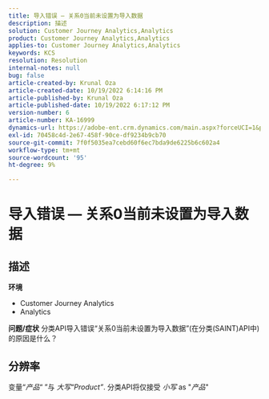 ```yaml
---
title: 导入错误 — 关系0当前未设置为导入数据
description: 描述
solution: Customer Journey Analytics,Analytics
product: Customer Journey Analytics,Analytics
applies-to: Customer Journey Analytics,Analytics
keywords: KCS
resolution: Resolution
internal-notes: null
bug: false
article-created-by: Krunal Oza
article-created-date: 10/19/2022 6:14:16 PM
article-published-by: Krunal Oza
article-published-date: 10/19/2022 6:17:12 PM
version-number: 6
article-number: KA-16999
dynamics-url: https://adobe-ent.crm.dynamics.com/main.aspx?forceUCI=1&pagetype=entityrecord&etn=knowledgearticle&id=aab9e5d1-d94f-ed11-bba2-00224808679b
exl-id: 70458c4d-2e67-458f-90ce-df9234b9cb70
source-git-commit: 7f0f5035ea7cebd60f6ec7bda9de6225b6c602a4
workflow-type: tm+mt
source-wordcount: '95'
ht-degree: 9%

---
```


# 导入错误 — 关系0当前未设置为导入数据

## 描述

<b>环境</b>
- Customer Journey Analytics
- Analytics



<b>问题/症状</b>
分类API导入错误“关系0当前未设置为导入数据”(在分类(SAINT)API中)的原因是什么？


## 分辨率


变量“*产品*“ ”与 *大写“Product”*. 分类API将仅接受 *小写* as &quot;*产品*&quot;
